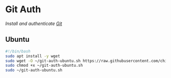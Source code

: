 # Git Auth

_Install and authenticate [Git](https://git-scm.com/)_

## Ubuntu

```sh
#!/bin/bash
sudo apt install -y wget
sudo wget -O ~/git-auth-ubuntu.sh https://raw.githubusercontent.com/chiefmikey/scripts/main/git-auth/git-auth-ubuntu.sh
sudo chmod +x ~/git-auth-ubuntu.sh
sudo ~/git-auth-ubuntu.sh
```
